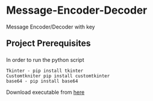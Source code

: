 # Message-Encoder-Decoder
Message Encoder/Decoder with key

<p style="font-size:160%;"><b>Project Prerequisites</b></p>

In order to run the python script

    Tkinter - pip install tkinter
    Customtkniter pip install customtkinter
    base64 - pip install base64

Download executable from <a href="https://www.rusin.ro/main/apps/encoder.exe">here</a>
